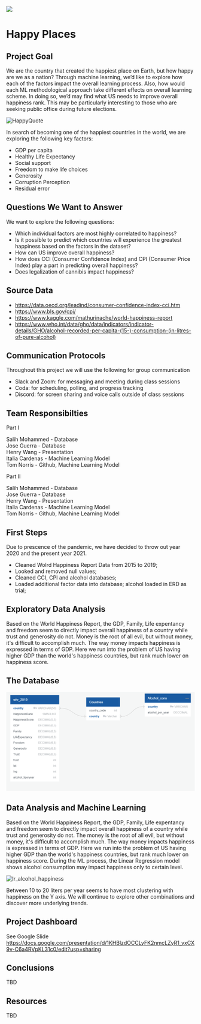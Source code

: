 
<img src="https://github.com/tn64/happy_places/blob/main/Resources/earth_from_space.png"></br>

# Happy Places

## Project Goal
We are the country that created the happiest place on Earth, but how happy are we as a nation?
Through machine learning, we’d like to explore how each of the factors impact the overall learning process. Also, how would each ML methodological approach take different effects on overall learning scheme. In doing so, we’d may find what US needs to improve overall happiness rank. This may be particularly interesting to those who are seeking public office during future elections. 

![HappyQuote](https://user-images.githubusercontent.com/80020446/127728745-da57e01a-a8c9-4420-b212-21c08e1d2f01.png)

 In search of becoming one of the happiest countries in the world, we are exploring the following key factors:

- GDP per capita
- Healthy Life Expectancy
- Social support
- Freedom to make life choices
- Generosity
- Corruption Perception
- Residual error

## Questions We Want to Answer
We want to explore the following questions:
- Which individual factors are most highly correlated to happiness?
- Is it possible to predict which countries will experience the greatest happiness based on the factors in the dataset?
- How can US improve overall happiness?
- How does CCI (Consumer Confidence Index) and CPI (Consumer Price Index) play a part in predicting overall happiness?
- Does legalization of cannibis impact happiness?

## Source Data
- https://data.oecd.org/leadind/consumer-confidence-index-cci.htm
- https://www.bls.gov/cpi/
- https://www.kaggle.com/mathurinache/world-happiness-report
- https://www.who.int/data/gho/data/indicators/indicator-details/GHO/alcohol-recorded-per-capita-(15-)-consumption-(in-litres-of-pure-alcohol)

## Communication Protocols

Throughout this project we will use the following for group communication
- Slack and Zoom: for messaging and meeting during class sessions
- Coda: for scheduling, polling, and progress tracking
- Discord: for screen sharing and voice calls outside of class sessions

## Team Responsibilties
Part I

Salih Mohammed - Database</br>
Jose Guerra - Database</br>
Henry Wang - Presentation</br>
Italia Cardenas - Machine Learning Model</br>
Tom Norris - Github, Machine Learning Model</br>

Part II

Salih Mohammed - Database</br>
Jose Guerra - Database</br>
Henry Wang - Presentation</br>
Italia Cardenas - Machine Learning Model</br>
Tom Norris - Github, Machine Learning Model</br>

## First Steps

Due to prescence of the pandemic, we have decided to throw out year 2020 and the present year 2021. 
- Cleaned Wolrd Happiness Report Data from 2015 to 2019;
- Looked and removed null values;
- Cleaned CCI, CPI and alcohol databases;
- Loaded additional factor data into database; alcohol loaded in ERD as trial;

## Exploratory Data Analysis
Based on the World Happiness Report, the GDP, Family, Life expentancy and freedom seem to directly impact overall happiness of a country while trust and generosity do not. 
Money is the root of all evil, but without money, it's difficult to accomplish much. The way money impacts happiness is expressed in terms of GDP. 
Here we run into the problem of US having higher GDP than the world's happiness countries, but rank much lower on happiness score. 

## The Database
![Results](Resources/database_diagram.PNG)

## Data Analysis and Machine Learning
Based on the World Happiness Report, the GDP, Family, Life expentancy and freedom seem to directly impact overall happiness of a country while trust and generosity do not. The money is the root of all evil, but without money, it's difficult to accomplish much. The way money impacts happiness is expressed in terms of GDP. Here we run into the problem of US having higher GDP than the world's happiness countries, but rank much lower on happiness score. 
During the ML process, the Linear Regression model shows alcohol consumption may impact happiness only to certain level. 

![lr_alcohol_happiness](https://user-images.githubusercontent.com/80020446/128659360-0cc0197c-4a2a-4827-a4f3-c5b200b19634.png)

Between 10 to 20 liters per year seems to have most clustering with happiness on the Y axis. We will continue to explore other combinations and discover more underlying trends. 
## Project Dashboard
See Google Slide
https://docs.google.com/presentation/d/1KHBlzdOCCLyFK2nmcLZyR1_vxCX9v-C6a4RVpKL31c0/edit?usp=sharing

## Conclusions 
TBD
## Resources
TBD